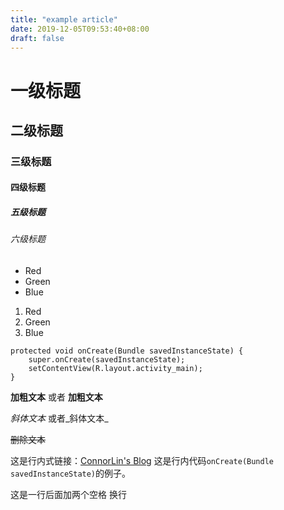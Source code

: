 ```yaml
---
title: "example article"
date: 2019-12-05T09:53:40+08:00
draft: false
---
```


# 一级标题
## 二级标题
### 三级标题
#### 四级标题
##### 五级标题
###### 六级标题

* Red
* Green
* Blue

1. Red
2. Green
3. Blue

```
protected void onCreate(Bundle savedInstanceState) {
    super.onCreate(savedInstanceState);
    setContentView(R.layout.activity_main);
}
```

**加粗文本** 或者 __加粗文本__

*斜体文本*  或者_斜体文本_

~~删除文本~~

这是行内式链接：[ConnorLin's Blog](http://connorlin.github.io)
这是行内代码`onCreate(Bundle savedInstanceState)`的例子。

这是一行后面加两个空格  换行